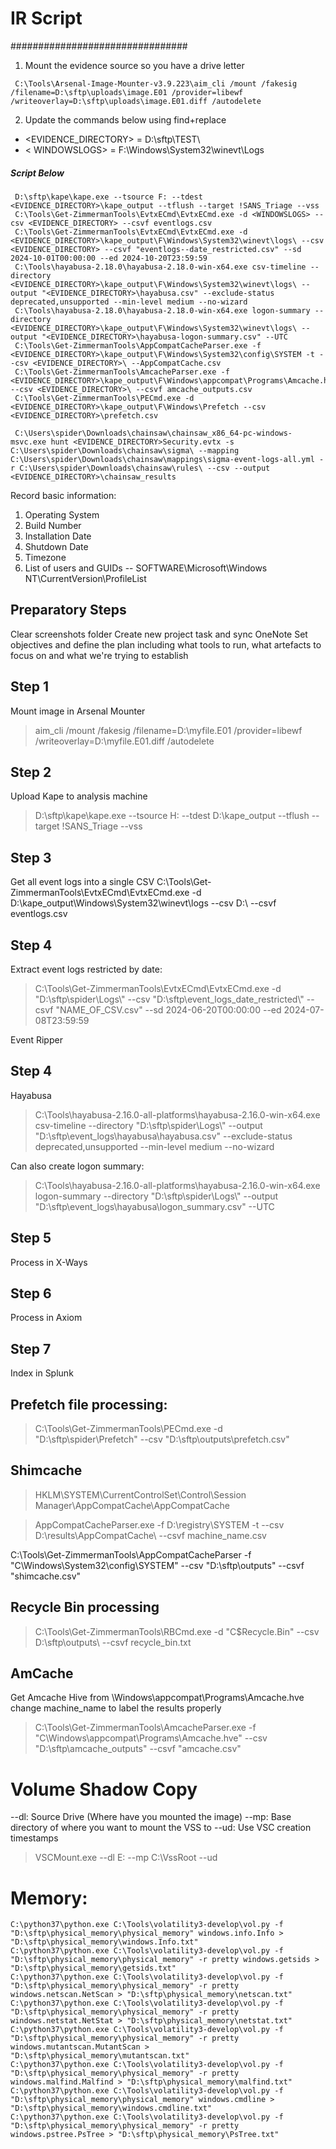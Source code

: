 # IR Script

################################
1) Mount the evidence source so you have a drive letter 

```
 C:\Tools\Arsenal-Image-Mounter-v3.9.223\aim_cli /mount /fakesig /filename=D:\sftp\uploads\image.E01 /provider=libewf /writeoverlay=D:\sftp\uploads\image.E01.diff /autodelete
```

2) Update the commands below using find+replace   
     
* <EVIDENCE_DIRECTORY> = D:\sftp\TEST\
* < WINDOWSLOGS> = F:\Windows\System32\winevt\Logs    

##### Script Below
```
 D:\sftp\kape\kape.exe --tsource F: --tdest <EVIDENCE_DIRECTORY>\kape_output --tflush --target !SANS_Triage --vss
 C:\Tools\Get-ZimmermanTools\EvtxECmd\EvtxECmd.exe -d <WINDOWSLOGS> --csv <EVIDENCE_DIRECTORY> --csvf eventlogs.csv
 C:\Tools\Get-ZimmermanTools\EvtxECmd\EvtxECmd.exe -d <EVIDENCE_DIRECTORY>\kape_output\F\Windows\System32\winevt\logs\ --csv <EVIDENCE_DIRECTORY> --csvf "eventlogs--date_restricted.csv" --sd 2024-10-01T00:00:00 --ed 2024-10-20T23:59:59
 C:\Tools\hayabusa-2.18.0\hayabusa-2.18.0-win-x64.exe csv-timeline --directory <EVIDENCE_DIRECTORY>\kape_output\F\Windows\System32\winevt\logs\ --output "<EVIDENCE_DIRECTORY>\hayabusa.csv" --exclude-status deprecated,unsupported --min-level medium --no-wizard
 C:\Tools\hayabusa-2.18.0\hayabusa-2.18.0-win-x64.exe logon-summary --directory <EVIDENCE_DIRECTORY>\kape_output\F\Windows\System32\winevt\logs\ --output "<EVIDENCE_DIRECTORY>\hayabusa-logon-summary.csv" --UTC
 C:\Tools\Get-ZimmermanTools\AppCompatCacheParser.exe -f <EVIDENCE_DIRECTORY>\kape_output\F\Windows\System32\config\SYSTEM -t --csv <EVIDENCE_DIRECTORY>\ --AppCompatCache.csv
 C:\Tools\Get-ZimmermanTools\AmcacheParser.exe -f <EVIDENCE_DIRECTORY>\kape_output\F\Windows\appcompat\Programs\Amcache.hve --csv <EVIDENCE_DIRECTORY>\ --csvf amcache_outputs.csv
 C:\Tools\Get-ZimmermanTools\PECmd.exe -d <EVIDENCE_DIRECTORY>\kape_output\F\Windows\Prefetch --csv <EVIDENCE_DIRECTORY>\prefetch.csv
 
 C:\Users\spider\Downloads\chainsaw\chainsaw_x86_64-pc-windows-msvc.exe hunt <EVIDENCE_DIRECTORY>Security.evtx -s C:\Users\spider\Downloads\chainsaw\sigma\ --mapping C:\Users\spider\Downloads\chainsaw\mappings\sigma-event-logs-all.yml -r C:\Users\spider\Downloads\chainsaw\rules\ --csv --output <EVIDENCE_DIRECTORY>\chainsaw_results
```

Record basic information:
1) Operating System
2) Build Number
3) Installation Date
4) Shutdown Date
5) Timezone
6) List of users and GUIDs
-- SOFTWARE\Microsoft\Windows NT\CurrentVersion\ProfileList

## Preparatory Steps
Clear screenshots folder
Create new project task and sync OneNote
Set objectives and define the plan including what tools to run, what artefacts to focus on and what we're trying to establish




## Step 1
Mount image in Arsenal Mounter

> aim_cli /mount /fakesig /filename=D:\myfile.E01 /provider=libewf /writeoverlay=D:\myfile.E01.diff /autodelete

## Step 2
Upload Kape to analysis machine
> D:\sftp\kape\kape.exe --tsource H: --tdest D:\kape_output --tflush --target !SANS_Triage --vss
 
## Step 3
Get all event logs into a single CSV
C:\Tools\Get-ZimmermanTools\EvtxECmd\EvtxECmd.exe -d D:\kape_output\Windows\System32\winevt\logs --csv D:\ --csvf eventlogs.csv

## Step 4
Extract event logs restricted by date:

> C:\Tools\Get-ZimmermanTools\EvtxECmd\EvtxECmd.exe -d "D:\\sftp\\spider\\Logs\\" --csv "D:\\sftp\\event_logs_date_restricted\\" --csvf "NAME_OF_CSV.csv" --sd 2024-06-20T00:00:00 --ed 2024-07-08T23:59:59

Event Ripper

## Step 4
Hayabusa 

> C:\Tools\hayabusa-2.16.0-all-platforms\hayabusa-2.16.0-win-x64.exe csv-timeline --directory "D:\\sftp\\spider\\Logs\\" --output "D:\\sftp\\event_logs\\hayabusa\\hayabusa.csv" --exclude-status deprecated,unsupported --min-level medium --no-wizard

Can also create logon summary:

> C:\Tools\hayabusa-2.16.0-all-platforms\hayabusa-2.16.0-win-x64.exe logon-summary --directory "D:\\sftp\\spider\\Logs\\" --output "D:\\sftp\\event_logs\\hayabusa\\logon_summary.csv" --UTC

## Step 5
Process in X-Ways

## Step 6
Process in Axiom

## Step 7
Index in Splunk

## Prefetch file processing:

> C:\Tools\Get-ZimmermanTools\PECmd.exe -d "D:\sftp\spider\Prefetch" --csv "D:\sftp\outputs\prefetch.csv"

## Shimcache

> HKLM\SYSTEM\CurrentControlSet\Control\Session Manager\AppCompatCache\AppCompatCache

> AppCompatCacheParser.exe -f D:\registry\SYSTEM -t --csv D:\results\AppCompatCache\ --csvf machine_name.csv

C:\Tools\Get-ZimmermanTools\AppCompatCacheParser -f "C\Windows\System32\config\SYSTEM" --csv "D:\sftp\outputs" --csvf "shimcache.csv"

## Recycle Bin processing

> C:\Tools\Get-ZimmermanTools\RBCmd.exe -d "C\$Recycle.Bin" --csv D:\sftp\outputs\ --csvf recycle_bin.txt

## AmCache 

Get Amcache Hive from \Windows\appcompat\Programs\Amcache.hve
change machine_name to label the results properly

> C:\Tools\Get-ZimmermanTools\AmcacheParser.exe -f "C\Windows\appcompat\Programs\Amcache.hve" --csv "D:\sftp\amcache_outputs" --csvf "amcache.csv"

# Volume Shadow Copy

--dl: Source Drive (Where have you mounted the image)
--mp: Base directory of where you want to mount the VSS to
--ud: Use VSC creation timestamps 

> VSCMount.exe --dl E: --mp C:\VssRoot --ud

# Memory:

```
C:\python37\python.exe C:\Tools\volatility3-develop\vol.py -f "D:\sftp\physical_memory\physical_memory" windows.info.Info > "D:\sftp\physical_memory\windows.Info.txt"
C:\python37\python.exe C:\Tools\volatility3-develop\vol.py -f "D:\sftp\physical_memory\physical_memory" -r pretty windows.getsids > "D:\sftp\physical_memory\getsids.txt"
C:\python37\python.exe C:\Tools\volatility3-develop\vol.py -f "D:\sftp\physical_memory\physical_memory" -r pretty windows.netscan.NetScan > "D:\sftp\physical_memory\netscan.txt"
C:\python37\python.exe C:\Tools\volatility3-develop\vol.py -f "D:\sftp\physical_memory\physical_memory" -r pretty windows.netstat.NetStat > "D:\sftp\physical_memory\netstat.txt"
C:\python37\python.exe C:\Tools\volatility3-develop\vol.py -f "D:\sftp\physical_memory\physical_memory" -r pretty windows.mutantscan.MutantScan > "D:\sftp\physical_memory\mutantscan.txt"
C:\python37\python.exe C:\Tools\volatility3-develop\vol.py -f "D:\sftp\physical_memory\physical_memory" -r pretty windows.malfind.Malfind > "D:\sftp\physical_memory\malfind.txt"
C:\python37\python.exe C:\Tools\volatility3-develop\vol.py -f "D:\sftp\physical_memory\physical_memory" windows.cmdline > "D:\sftp\physical_memory\windows.cmdline.txt"
C:\python37\python.exe C:\Tools\volatility3-develop\vol.py -f "D:\sftp\physical_memory\physical_memory" -r pretty windows.pstree.PsTree > "D:\sftp\physical_memory\PsTree.txt"
```
